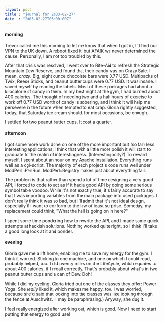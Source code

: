 ```yaml
---
layout: post
title : "journal for 2003-02-27"
date  : "2003-02-27T05:00:00Z"
---
```

<h4>morning</h4>Trevor called me this morning to let me know that when I got in, I'd find our VPN to the UK down.  A reboot fixed it, but AFAIK we never determined the cause. Personally, I am not too troubled by this.

After that crisis was resolved, I went over to Rite-Aid to refresh the Strategic Mountain Dew Reserve, and found that their candy was on Crazy Sale. I mean, <em>crazy</em>.  Big, eight ounce chocolate bars were 0.77 USD. Multipacks of Twix, Reese Sticks, and peanut butter cups were 0.77 USD.  It was insane.  I saved myself by reading the labels.  Most of these packages had about a kilocalorie of candy in them.  In my best night at the gym, I had burned about 400 calories.  The thought of needing two and a half hours of exercise to work off 0.77 USD worth of candy is sobering, and I think it will help me persevere in the future when tempted to eat crap.  Gloria rightly suggested, today, that Saturday ice cream should, for most occasions, be enough.

I settled for two peanut butter cups.  It cost a quarter.<h4>afternoon</h4>I got some more work done on one of the more important but (so far) less  interesting applications;  I think that with a little more polish it will start to graduate to the realm of interestingness.  (Interestingocity?)  To reward myself, I spent about an hour on my Apache installation.  Everything runs well as a cgi-script.  The majority of each project's code runs well under ModPerl::PerlRun.  ModPerl::Registry makes just about everything fail.

The problem is that rather than spend a lot of time designing a very good API, I forced to code to act as if it had a good API by doing some serious symbol table voodoo.  While it's not exactly true, it's fairly accurate to say that I was importing variables from the main package into used packages.  I don't really think it was so bad, but I'll admit that it's not ideal design, especially if I want to conform to the law of least surprise.  Someday, my replacement could think, "What the hell is going on in here?"

I spent some time pondering how to rewrite the API, and I made some quick attempts at hackish solutions.  Nothing worked quite right, so I think I'll take a good long look at it and ponder.<h4>evening</h4>Gloria gave me a lift home, enabling me to save my energy for the gym.  I think it worked.  Sticking to one machine, and one on which I could read, probably helped, too.  I did twenty miles on the LifeCycle, which equates to about 400 calories, if I recall correctly.  That's probably about what's in two peanut butter cups and a can of Dew.  Doh!

While I did my cycling, Gloria tried out one of the classes they offer: Power Yoga.  She <em>really</em> liked it, which makes me happy, too.  I was worried, because she'd said that looking into the classes was like looking through the fence at Auschwitz.  (I may be paraphrasing.)  Anyway, she dug it.

I feel really energized after working out, which is good.  Now I need to start putting that energy to good use!  

